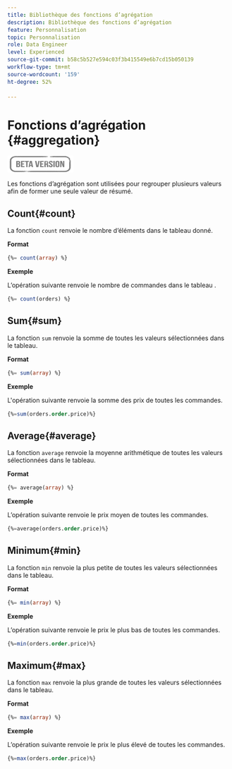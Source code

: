 ```yaml
---
title: Bibliothèque des fonctions d’agrégation
description: Bibliothèque des fonctions d’agrégation
feature: Personnalisation
topic: Personnalisation
role: Data Engineer
level: Experienced
source-git-commit: b58c5b527e594c03f3b415549e6b7cd15b050139
workflow-type: tm+mt
source-wordcount: '159'
ht-degree: 52%

---
```


# Fonctions d’agrégation {#aggregation}

![](../../assets/do-not-localize/badge.png)

Les fonctions d’agrégation sont utilisées pour regrouper plusieurs valeurs afin de former une seule valeur de résumé.

## Count{#count}

La fonction `count` renvoie le nombre d’éléments dans le tableau donné.

**Format**

```sql
{%= count(array) %}
```

**Exemple**

L’opération suivante renvoie le nombre de commandes dans le tableau .

```sql
{%= count(orders) %}
```

## Sum{#sum}

La fonction `sum` renvoie la somme de toutes les valeurs sélectionnées dans le tableau.

**Format**

```sql
{%= sum(array) %}
```

**Exemple**

L&#39;opération suivante renvoie la somme des prix de toutes les commandes.

```sql
{%=sum(orders.order.price)%}
```

## Average{#average}

La fonction `average` renvoie la moyenne arithmétique de toutes les valeurs sélectionnées dans le tableau.

**Format**

```sql
{%= average(array) %}
```

**Exemple**

L’opération suivante renvoie le prix moyen de toutes les commandes.

```sql
{%=average(orders.order.price)%}
```

## Minimum{#min}

La fonction `min` renvoie la plus petite de toutes les valeurs sélectionnées dans le tableau.

**Format**

```sql
{%= min(array) %}
```

**Exemple**

L’opération suivante renvoie le prix le plus bas de toutes les commandes.

```sql
{%=min(orders.order.price)%}
```

## Maximum{#max}

La fonction `max` renvoie la plus grande de toutes les valeurs sélectionnées dans le tableau.

**Format**

```sql
{%= max(array) %}
```

**Exemple**

L’opération suivante renvoie le prix le plus élevé de toutes les commandes.

```sql
{%=max(orders.order.price)%}
```
